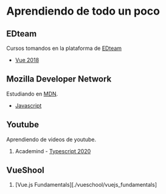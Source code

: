 # Aprendiendo de todo un poco

## EDteam

Cursos tomandos en la plataforma de [EDteam](https://ed.team)

- [Vue 2018](./edteam/vue)

## Mozilla Developer Network

Estudiando en [MDN](https://developer.mozilla.org/).

- [Javascript](./mdn/javascript)

## Youtube

Aprendiendo de videos de youtube.

1. Academind - [Typescript 2020](./youtube/academin/ts2020)

## VueShool

1. [Vue.js Fundamentals][./vueschool/vuejs_fundamentals]
